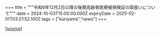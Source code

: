 +++
title = """令和6年12月2日以降の後期高齢者医療被保険証の取扱いについて"""
date = 2024-10-03T15:00:00.000Z
expiryDate = 2025-02-01T03:21:52.100Z
tags = ["kuriyama","news"]
+++


[[source]](https://www.town.kuriyama.hokkaido.jp/soshiki/37/28959.html)
